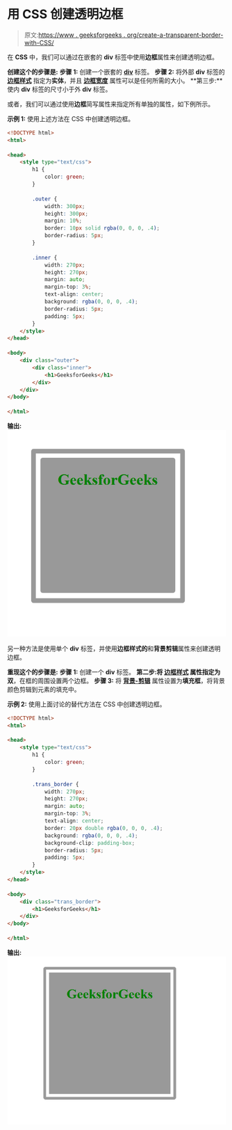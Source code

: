 # 用 CSS 创建透明边框

> 原文:[https://www . geeksforgeeks . org/create-a-transparent-border-with-CSS/](https://www.geeksforgeeks.org/create-a-transparent-border-with-css/)

在 **CSS** 中，我们可以通过在嵌套的 **div** 标签中使用**边框**属性来创建透明边框。

**创建这个的步骤是:**
**步骤 1:** 创建一个嵌套的 **[div](https://www.geeksforgeeks.org/div-tag-html/)** 标签。
**步骤 2:** 将外部 **div** 标签的 **[边框样式](https://www.geeksforgeeks.org/css-border-style-property/)** 指定为**实体**，并且 **[边框宽度](https://www.geeksforgeeks.org/css-border-width-property/)** 属性可以是任何所需的大小。
**第三步:**使内 **div** 标签的尺寸小于外 **div** 标签。

或者，我们可以通过使用**边框**简写属性来指定所有单独的属性，如下例所示。

**示例 1:** 使用上述方法在 CSS 中创建透明边框。

```html
<!DOCTYPE html>
<html>

<head>
    <style type="text/css">
        h1 {
            color: green;
        }

        .outer {
            width: 300px;
            height: 300px;
            margin: 10%;
            border: 10px solid rgba(0, 0, 0, .4);
            border-radius: 5px;
        }

        .inner {
            width: 270px;
            height: 270px;
            margin: auto;
            margin-top: 3%;
            text-align: center;
            background: rgba(0, 0, 0, .4);
            border-radius: 5px;
            padding: 5px;
        }
    </style>
</head>

<body>
    <div class="outer">
        <div class="inner">
            <h1>GeeksforGeeks</h1>
        </div>
    </div>
</body>

</html>
```

**输出:**
![](img/3d051fdd23d777dbaaeb089f3bf9c07f.png)

另一种方法是使用单个 **div** 标签，并使用**边框样式的**和**背景剪辑**属性来创建透明边框。

**重现这个的步骤是:**
**步骤 1:** 创建一个 **div** 标签。
**第二步:**将 **[边框样式](https://www.geeksforgeeks.org/css-border-style-property/)** 属性指定为**双**，在框的周围设置两个边框。
**步骤 3:** 将 **[背景-剪辑](https://www.geeksforgeeks.org/css-background-clip-property/)** 属性设置为**填充框**，将背景颜色剪辑到元素的填充中。

**示例 2:** 使用上面讨论的替代方法在 CSS 中创建透明边框。

```html
<!DOCTYPE html>
<html>

<head>
    <style type="text/css">
        h1 {
            color: green;
        }

        .trans_border {
            width: 270px;
            height: 270px;
            margin: auto;
            margin-top: 3%;
            text-align: center;
            border: 20px double rgba(0, 0, 0, .4);
            background: rgba(0, 0, 0, .4);
            background-clip: padding-box;
            border-radius: 5px;
            padding: 5px;
        }
    </style>
</head>

<body>
    <div class="trans_border">
        <h1>GeeksforGeeks</h1>
    </div>
</body>

</html>
```

**输出:**
![](img/087a7f09efd5b3fbd8b2facaadea2a66.png)